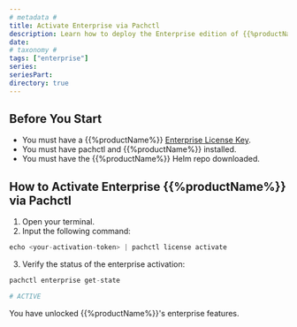 ```yaml
---
# metadata # 
title: Activate Enterprise via Pachctl
description: Learn how to deploy the Enterprise edition of {{%productName%}} using the pachctl CLI for an existing cluster.
date: 
# taxonomy #
tags: ["enterprise"]
series:
seriesPart:
directory: true 
---
```


## Before You Start 

- You must have a {{%productName%}} [Enterprise License Key](https://www.pachyderm.com/trial/).
- You must have pachctl and {{%productName%}} installed. 
- You must have the {{%productName%}} Helm repo downloaded.

## How to Activate Enterprise {{%productName%}} via Pachctl 

1. Open your terminal.
2. Input the following command:

```s
echo <your-activation-token> | pachctl license activate
```

3. Verify the status of the enterprise activation:

```s
pachctl enterprise get-state

# ACTIVE
```

You have unlocked {{%productName%}}'s enterprise features.
